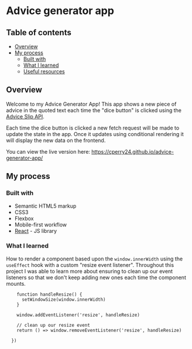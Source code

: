 # Advice generator app

## Table of contents

- [Overview](#overview)
- [My process](#my-process)
  - [Built with](#built-with)
  - [What I learned](#what-i-learned)
  - [Useful resources](#useful-resources)

## Overview

Welcome to my Advice Generator App! This app shows a new piece of advice in the quoted text each time the "dice button" is clicked using the [Advice Slip API](https://api.adviceslip.com/).

Each time the dice button is clicked a new fetch request will be made to update the state in the app. Once it updates using conditional rendering it will display the new data on the frontend.

You can view the live version here: https://cperry24.github.io/advice-generator-app/


## My process

### Built with

- Semantic HTML5 markup
- CSS3
- Flexbox
- Mobile-first workflow
- [React](https://reactjs.org/) - JS library


### What I learned

How to render a component based upon the `window.innerWidth` using the `useEffect` hook with a custom "resize event listener". Throughout this project I was able to learn more about ensuring to clean up our event listeners so that we don't keep adding new ones each time the component mounts.


```  useEffect(() => {
    function handleResize() {
      setWindowSize(window.innerWidth)
    }

    window.addEventListener('resize', handleResize)

    // clean up our resize event
    return () => window.removeEventListener('resize', handleResize)

  })